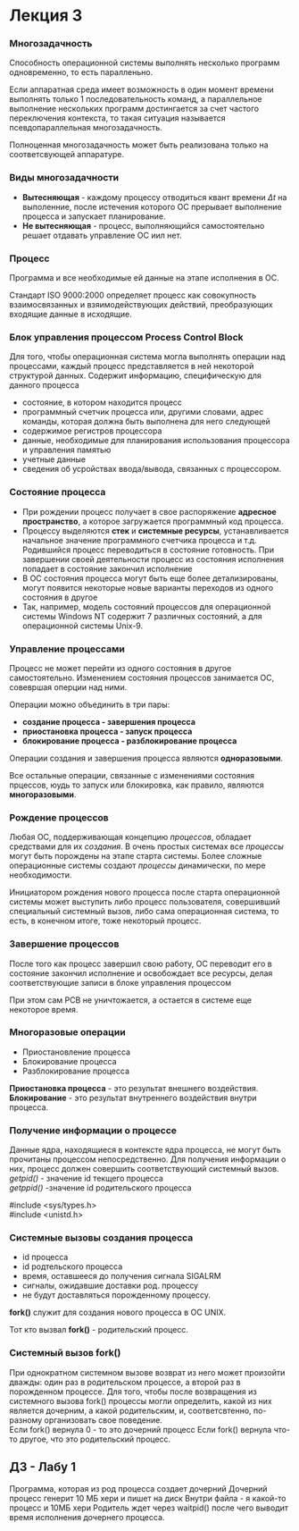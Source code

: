 # Лекция 3

### Многозадачность
Способность операционной системы выполнять несколько программ одновременно, то есть паралленьно.

Если аппаратная среда имеет возможность в один момент времени выполнять только 1 последовательность команд, а параллельное выполнение нескольких программ достингается за счет частого переключения контекста, то такая ситуация называется псевдопараллельная многозадачность.

Полноценная многозадачность может быть реализована только на соответсвующей аппаратуре.

### Виды многозадачности
* **Вытесняющая** - каждому процессу отводиться квант времени $\Delta t$ на выполенние, после истечения которого ОС прерывает выполнение процесса и запускает планирование.
* **Не вытесняющая** - процесс, выполняющийся самостоятельно решает отдавать управление ОС иил нет.

### Процесс
Программа и все необходимые ей данные на этапе исполнения в ОС.

Стандарт ISO 9000:2000 определяет процесс как совокупность взаимосвязанных и взяимодействующих действий, преобразующих входящие данные в исходящие.

### Блок управления процессом Process Control Block

Для того, чтобы операционная система могла выполнять операции над процессами, каждый процесс представляется в ней некоторой структурой данных.
Содержит информацию, специфическую для данного процесса

* состояние, в котором находится процесс
* программный счетчик процесса или, другими словами, адрес команды, которая должна быть выполнена для него следующей
* содержимое регистров процессора
* данные, необходимые для планирования использования процессора и управления памятью
* учетные данные
* сведения об усройствах ввода/вывода, связанных с процессором.

### Состояние процесса

* При рождении процесс получает в свое распоряжение **адресное пространство**, а которое загружается программный код процесса.
* Процессу выделяются **стек** и **системные ресурсы**, устанавливается начальное значение программного счетчика процесса и т.д. Родившийся процесс переводиться в состояние готовность. При завершении своей деятельности процесс из состояния исполнения попадает в состояние закончил исполнение
* В ОС состояния процесса могут быть еще более детализированы, могут появится некоторые новые варианты переходов из одного состояния в другое
* Так, например, модель состояний процессов для операционной системы Windows NT содержит 7 различных состояний, а для операционной системы Unix-9.

### Управление процессами

Процесс не может перейти из одного состояния в другое самостоятельно. Изменением состояния процессов занимается ОС, совевршая оперции над ними.

Операции можно объединить в три пары:

* **создание процесса - завершения процесса**
* **приостановка процесса - запуск процесса**
* **блокирование процесса - разблокирование процесса**

Операции создания и завершения процесса являются **одноразовыми**.

Все остальные операции, связанные с изменениями состояния прцессов, юудь то запуск или блокировка, как правило, являются **многоразовыми**.

### Рождение процессов

Любая ОС, поддерживающая концепцию *процессов*, обладает средствами для их *создания*. В очень простых системах все *процессы* могут быть порождены на этапе старта системы. Более сложные операционные системы создают *процессы* динамически, по мере необходимости.

Инициатором рождения нового процесса после старта операционной системы может выступить либо процесс пользователя, совершивший специальный системный вызов, либо сама операционная система, то есть, в конечном итоге, тоже некоторый процесс.

### Завершение процессов

После того как процесс завершил свою работу, ОС переводит его в состояние закончил исполнение и освобождает все ресурсы, делая соответствующие записи в блоке управления процессом

При этом сам PCB не уничтожается, а остается в системе еще некоторое время.

### Многоразовые операции

* Приостановление процесса
* Блокирование процесса
* Разблокирование процесса

**Приостановка процесса** - это результат внешнего воздействия.\
**Блокирование** - это результат внутреннего воздействия внутри процесса.

### Получение информации о процессе

Данные ядра, находящиеся в контексте ядра процесса, не могут быть прочитаны процессом непосредственно. Для получения информации о них, процесс должен совершить соответствующий системный вызов.\
    *getpid()* - значение id текщего процесса \
    *getppid()* -значение id родительского процесса

\#include \<sys/types.h\>\
\#include <unistd.h>


### Системные вызовы создания процесса
* id процесса
* id родтельского процесса
* время, оставшееся до получения сигнала SIGALRM
* сигналы, ожидавшие доставки род. процессу
* не будут доставляться порожденному процессу.


**fork()** служит для создания нового процесса в ОС UNIX.

Тот кто вызвал **fork()** - родительский процесс.

### Системный вызов fork()

При однократном системном вызове возврат из него может произойти дважды: один раз в родительском процессе, а второй раз в порожденном процессе.
Для того, чтобы после возвращения из системного вызова fork() процессы могли определить, какой из них является дочерним, а какой родительским, и, соответсвтенно, по-разному организовать свое поведение.\
Если fork() вернула 0 - то это дочерний процесс
Если fork() вернула что-то другое, что это родительский процесс.

## ДЗ - Лабу 1
Программа, которая из род процесса создает дочерний
Дочерний процесс генерит 10 МБ хери и пишет на диск
Внутри файла - я какой-то процесс и 10МБ хери
Родитель ждет через waitpid() после чего выводит время исполнения дочернего процесса.

